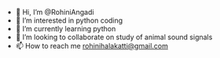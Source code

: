 - 👋 Hi, I’m @RohiniAngadi
- 👀 I’m interested in python coding
- 🌱 I’m currently learning python
- 💞️ I’m looking to collaborate on study of animal sound signals
- 📫 How to reach me rohinihalakatti@gmail.com

<!---
RohiniAngadi/RohiniAngadi is a ✨ special ✨ repository because its `README.md` (this file) appears on your GitHub profile.
You can click the Preview link to take a look at your changes.
--->
